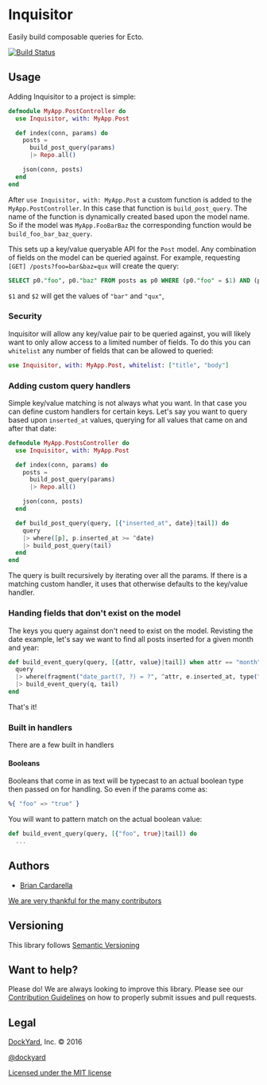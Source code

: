 # Inquisitor #

Easily build composable queries for Ecto.

[![Build Status](https://secure.travis-ci.org/dockyard/inquisitor.svg?branch=master)](http://travis-ci.org/dockyard/inquisitor)

## Usage ##

Adding Inquisitor to a project is simple:

```elixir
defmodule MyApp.PostController do
  use Inquisitor, with: MyApp.Post

  def index(conn, params) do
    posts =
      build_post_query(params)
      |> Repo.all()

    json(conn, posts)
  end
end
```

After `use Inquisitor, with: MyApp.Post` a custom function is added to
the `MyApp.PostController`. In this case that function is
`build_post_query`. The name of the function is dynamically created
based upon the model name. So if the model was `MyApp.FooBarBaz` the
corresponding function would be `build_foo_bar_baz_query`.

This sets up a key/value queryable API for the `Post` model. Any
combination of fields on the model can be queried against. For example,
requesting `[GET] /posts?foo=bar&baz=qux` will create the query:

```sql
SELECT p0."foo", p0."baz" FROM posts as p0 WHERE (p0."foo" = $1) AND (p0."baz" = $1);
```

`$1` and `$2` will get the values of `"bar"` and `"qux"`,

### Security ###

Inquisitor will allow any key/value pair to be queried against, you will
likely want to only allow access to a limited number of fields. To do
this you can `whitelist` any number of fields that can be allowed to
queried:

```elixir
use Inquisitor, with: MyApp.Post, whitelist: ["title", "body"]
```

### Adding custom query handlers ###

Simple key/value matching is not always what you want. In that case you
can define custom handlers for certain keys. Let's say you want to query
based upon `inserted_at` values, querying for all values that came on
and after that date:

```elixir
defmodule MyApp.PostsController do
  use Inquisitor, with: MyApp.Post

  def index(conn, params) do
    posts =
      build_post_query(params)
      |> Repo.all()

    json(conn, posts)
  end

  def build_post_query(query, [{"inserted_at", date}|tail]) do
    query
    |> where([p], p.inserted_at >= ^date)
    |> build_post_query(tail)
  end
end
```

The query is built recursively by iterating over all the params. If
there is a matching custom handler, it uses that otherwise defaults to
the key/value handler.

### Handing fields that don't exist on the model ###

The keys you query against don't need to exist on the model. Revisting
the date example, let's say we want to find all posts inserted for a
given month and year:

```elixir
def build_event_query(query, [{attr, value}|tail]) when attr == "month" or attr == "year" do
  query
  |> where(fragment("date_part(?, ?) = ?", ^attr, e.inserted_at, type(^value, :integer)))
  |> build_event_query(q, tail)
end
```

That's it!

### Built in handlers ###

There are a few built in handlers

#### Booleans ####

Booleans that come in as text will be typecast to an actual boolean
type then passed on for handling. So even if the params come as:

```elixir
%{ "foo" => "true" }
```

You will want to pattern match on the actual boolean value:

```elixir
def build_event_query(query, [{"foo", true}|tail]) do
  ...
```

## Authors ##

* [Brian Cardarella](http://twitter.com/bcardarella)

[We are very thankful for the many contributors](https://github.com/dockyard/inquisitor/graphs/contributors)

## Versioning ##

This library follows [Semantic Versioning](http://semver.org)

## Want to help? ##

Please do! We are always looking to improve this library. Please see our
[Contribution Guidelines](https://github.com/dockyard/inquisitor/blob/master/CONTRIBUTING.md)
on how to properly submit issues and pull requests.

## Legal ##

[DockYard](http://dockyard.com/), Inc. &copy; 2016

[@dockyard](http://twitter.com/dockyard)

[Licensed under the MIT license](http://www.opensource.org/licenses/mit-license.php)
